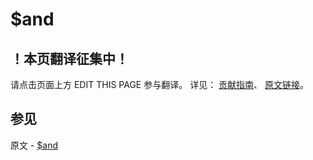 # $and

## ！本页翻译征集中！

请点击页面上方 EDIT THIS PAGE 参与翻译。
详见：
[贡献指南]( https://github.com/JinMuInfo/MongoDB-Manual-zh/blob/master/CONTRIBUTING.md )、
[原文链接](  https://docs.mongodb.com/manual/reference/operator/query/and/  )。

## 参见

原文 - [$and]( https://docs.mongodb.com/manual/reference/operator/query/and/ )

